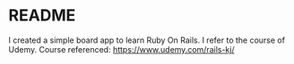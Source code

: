 # README
I created a simple board app to learn Ruby On Rails. I refer to the course of Udemy. 
Course referenced: https://www.udemy.com/rails-kj/